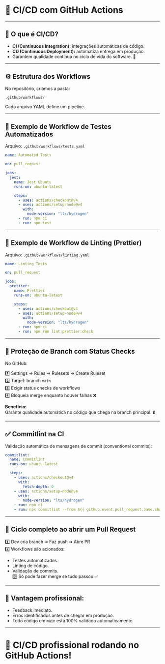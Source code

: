 # 🔄 CI/CD com GitHub Actions

---

## 🎯 O que é CI/CD?

- **CI (Continuous Integration):** integrações automáticas de código.
- **CD (Continuous Deployment):** automatiza entrega em produção.
- Garantem qualidade contínua no ciclo de vida do software. 🚀

---

## ⚙️ Estrutura dos Workflows

No repositório, criamos a pasta:

```
.github/workflows/
```

Cada arquivo YAML define um pipeline.

---

## 🧪 Exemplo de Workflow de Testes Automatizados

Arquivo: `.github/workflows/tests.yaml`

```yaml
name: Automated Tests

on: pull_request

jobs:
  jest:
    name: Jest Ubuntu
    runs-on: ubuntu-latest

    steps:
      - uses: actions/checkout@v4
      - uses: actions/setup-node@v4
        with:
          node-version: "lts/hydrogen"
      - run: npm ci
      - run: npm test
```

---

## 🎨 Exemplo de Workflow de Linting (Prettier)

Arquivo: `.github/workflows/linting.yaml`

```yaml
name: Linting Tests

on: pull_request

jobs:
  prettier:
    name: Prettier
    runs-on: ubuntu-latest

    steps:
      - uses: actions/checkout@v4
      - uses: actions/setup-node@v4
        with:
          node-version: "lts/hydrogen"
      - run: npm ci
      - run: npm run lint:prettier:check
```

---

## 📝 Proteção de Branch com Status Checks

No GitHub:

1️⃣ Settings → Rules → Rulesets → Create Ruleset  
2️⃣ Target: branch `main`  
3️⃣ Exigir status checks de workflows  
4️⃣ Bloqueia merge enquanto houver falhas ❌

**Benefício:**  
Garante qualidade automática no código que chega na branch principal. 🔒

---

## ✅ Commitlint na CI

Validação automática de mensagens de commit (conventional commits):

```yaml
commitlint:
  name: Commitlint
  runs-on: ubuntu-latest

  steps:
    - uses: actions/checkout@v4
      with:
        fetch-depth: 0
    - uses: actions/setup-node@v4
      with:
        node-version: "lts/hydrogen"
    - run: npm ci
    - run: npx commitlint --from ${{ github.event.pull_request.base.sha }} --to ${{ github.event.pull_request.head.sha }} --verbose
```

---

## 🔄 Ciclo completo ao abrir um Pull Request

1️⃣ Dev cria branch ➔ Faz push ➔ Abre PR  
2️⃣ Workflows são acionados:  
- Testes automatizados.  
- Linting de código.  
- Validação de commits.  
3️⃣ Só pode fazer merge se tudo passou ✅

---

## 🎯 Vantagem profissional:

- Feedback imediato.
- Erros identificados antes de chegar em produção.
- Todo código em `main` está 100% validado automaticamente.

---

# 🚀 CI/CD profissional rodando no GitHub Actions!
